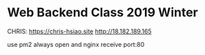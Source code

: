 # Web Backend Class 2019 Winter
CHRIS:
https://chris-hsiao.site
http://18.182.189.165

use pm2 always open
and nginx receive port:80
